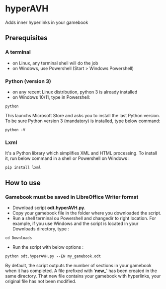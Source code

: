 # hyperAVH
Adds inner hyperlinks in your gamebook
## Prerequisites
### A terminal
- on Linux, any terminal shell will do the job
- on Windows, use Powershell (Start > Windows Powershell)
### Python (version 3)
- on any recent Linux distribution, python 3 is already installed
- on Windows 10/11, type in Powershell:
```
python
```
This launchs Microsoft Store and asks you to install the last Python version. To be sure Python version 3 (mandatory) is installed, type below command:
```
python -V
```
### Lxml
It's a Python library which simplifies XML and HTML processing.
To install it, run below command in a shell or Powershell on Windows :
```
pip install lxml
```
## How to use
### Gamebook must be saved in LibreOffice Writer format
- Download script **odt.hyperAVH.py**.
- Copy your gamebook file in the folder where you downloaded the script.
- Run a shell terminal ou Powershell and changedir to right location. For example, if you use Windows and the script is located in your Downloads directory, type :
```
cd Downloads
```
- Run the script with below options :
```
python odt.hyperAVH.py --EN my_gamebook.odt
```
By default, the script outputs the number of sections in your gamebook when it has completed.
A file prefixed with '**new_**' has been created in the same directory. That new file contains your gamebook with hyperlinks, your original file has not been modified.
